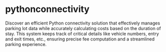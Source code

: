 # pythonconnectivity 
Discover an efficient Python connectivity solution that effectively manages parking lot data while accurately calculating costs based on the duration of stay. This system keeps track of critical details like vehicle numbers, entry and exit times, etc., ensuring precise fee computation and a streamlined parking experience.
